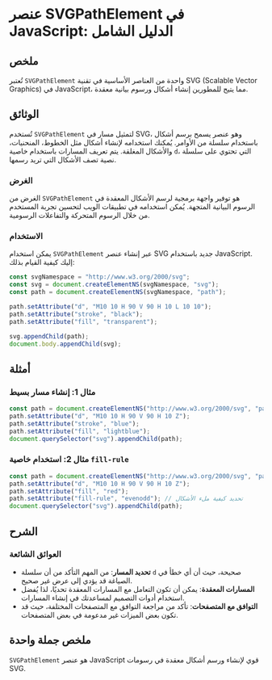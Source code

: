 <!--
Meta Description: # عنصر SVGPathElement في JavaScript: الدليل الشامل ## ملخص تُعتبر `SVGPathElement` واحدة من العناصر الأساسية في تقنية SVG (Scalable Vector Graphics) ف...
Meta Keywords: path, svg, setattribute, javascript, document
-->

# عنصر SVGPathElement في JavaScript: الدليل الشامل

## ملخص
تُعتبر `SVGPathElement` واحدة من العناصر الأساسية في تقنية SVG (Scalable Vector Graphics) في JavaScript، مما يتيح للمطورين إنشاء أشكال ورسوم بيانية معقدة.

## الوثائق
تُستخدم `SVGPathElement` لتمثيل مسار في SVG، وهو عنصر يسمح برسم أشكال باستخدام سلسلة من الأوامر. يُمكنك استخدامه لإنشاء أشكال مثل الخطوط، المنحنيات، والأشكال المغلقة. يتم تعريف المسارات باستخدام خاصية `d`، التي تحتوي على سلسلة نصية تصف الأشكال التي تريد رسمها.

### الغرض
الغرض من `SVGPathElement` هو توفير واجهة برمجية لرسم الأشكال المعقدة في الرسوم البيانية المتجهة. يُمكن استخدامه في تطبيقات الويب لتحسين تجربة المستخدم من خلال الرسوم المتحركة والتفاعلات الرسومية.

### الاستخدام
يمكن استخدام `SVGPathElement` عبر إنشاء عنصر SVG جديد باستخدام JavaScript. إليك كيفية القيام بذلك:

```javascript
const svgNamespace = "http://www.w3.org/2000/svg";
const svg = document.createElementNS(svgNamespace, "svg");
const path = document.createElementNS(svgNamespace, "path");

path.setAttribute("d", "M10 10 H 90 V 90 H 10 L 10 10");
path.setAttribute("stroke", "black");
path.setAttribute("fill", "transparent");

svg.appendChild(path);
document.body.appendChild(svg);
```

## أمثلة
### مثال 1: إنشاء مسار بسيط
```javascript
const path = document.createElementNS("http://www.w3.org/2000/svg", "path");
path.setAttribute("d", "M10 10 H 90 V 90 H 10 Z");
path.setAttribute("stroke", "blue");
path.setAttribute("fill", "lightblue");
document.querySelector("svg").appendChild(path);
```

### مثال 2: استخدام خاصية `fill-rule`
```javascript
const path = document.createElementNS("http://www.w3.org/2000/svg", "path");
path.setAttribute("d", "M10 10 H 90 V 90 H 10 Z");
path.setAttribute("fill", "red");
path.setAttribute("fill-rule", "evenodd"); // تحديد كيفية ملء الأشكال
document.querySelector("svg").appendChild(path);
```

## الشرح
### العوائق الشائعة
- **تحديد المسار**: من المهم التأكد من أن سلسلة `d` صحيحة، حيث أن أي خطأ في الصياغة قد يؤدي إلى عرض غير صحيح.
- **المسارات المعقدة**: يمكن أن تكون التعامل مع المسارات المعقدة تحديًا، لذا يُفضل استخدام أدوات التصميم لمساعدتك في إنشاء المسارات.
- **التوافق مع المتصفحات**: تأكد من مراجعة التوافق مع المتصفحات المختلفة، حيث قد تكون بعض الميزات غير مدعومة في بعض المتصفحات.

## ملخص جملة واحدة
`SVGPathElement` هو عنصر JavaScript قوي لإنشاء ورسم أشكال معقدة في رسومات SVG.